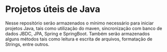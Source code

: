 # Projetos úteis de Java

Nesse repositório serão armazenados o mínimo necessário para iniciar projetos Java, tais como utilização do maven, sincronização com banco de dados JBDC, JPA, Spring e SpringBoot. Também serão armazenados alguns métodos tais como leitura e escrita de arquivos, formatação de Strings, entre outros.

